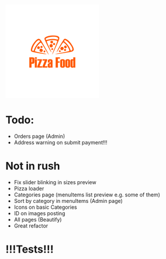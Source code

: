 <img src="./public/logo.png" style="width:256px;height: 256px;" alt="logo"/>

# Todo:

- Orders page (Admin)
- Address warning on submit payment!!!

# Not in rush

- Fix slider blinking in sizes preview
- Pizza loader
- Categories page (menuItems list preview e.g. some of them)
- Sort by category in menuItems (Admin page)
- Icons on basic Categories
- ID on images posting
- All pages (Beautify)
- Great refactor
  
# !!!Tests!!!
